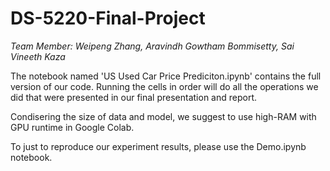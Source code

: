 ﻿# DS-5220-Final-Project
*Team Member: Weipeng Zhang, Aravindh Gowtham Bommisetty, Sai Vineeth Kaza*

The notebook named 'US Used Car Price Prediciton.ipynb' contains the full version of our code. Running the cells in order will do all the operations we did that were presented in our final presentation and report.

Condisering the size of data and model, we suggest to use high-RAM with GPU runtime in Google Colab.

To just to reproduce our experiment results, please use the Demo.ipynb notebook.
